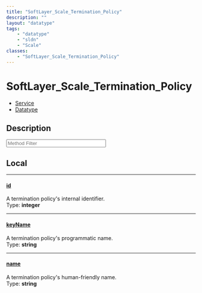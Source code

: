 ```yaml
---
title: "SoftLayer_Scale_Termination_Policy"
description: ""
layout: "datatype"
tags:
    - "datatype"
    - "sldn"
    - "Scale"
classes:
    - "SoftLayer_Scale_Termination_Policy"
---
```


# SoftLayer_Scale_Termination_Policy
<div id='service-datatype'>
    <ul id='sldn-reference-tabs'>
    <li id='service'> <a href='/reference/services/SoftLayer_Scale_Termination_Policy' >Service</a></li>    <li id='datatype'> <a href='/reference/datatypes/SoftLayer_Scale_Termination_Policy' >Datatype</a></li>
    </ul>
</div>

## Description 






<!-- Service Filer BEGIN -->
<div class="view-filters">
        <div class="clearfix">
            <div class="search-input-box">
                <input placeholder="Method Filter" onkeyup="titleSearch(inputId='prop-input', divId='properties', elementClass='prop-row')" 
                    type="text" id="prop-input" value="" size="30" maxlength="128" class="form-text">
            </div>
        </div>
</div>
<!-- Service Filer END -->

<div id="properties" class="content">
<div id="localProperties" class="prop-content" >

## Local
-----
[id]: #id
#### [id]
A termination policy's internal identifier.  
<span class="type-label">Type: </span>**integer**

-----
[keyName]: #keyname
#### [keyName]
A termination policy's programmatic name.  
<span class="type-label">Type: </span>**string**

-----
[name]: #name
#### [name]
A termination policy's human-friendly name.  
<span class="type-label">Type: </span>**string**

</div>
<!-- LOCAL PROPERTY END -->

</div>


